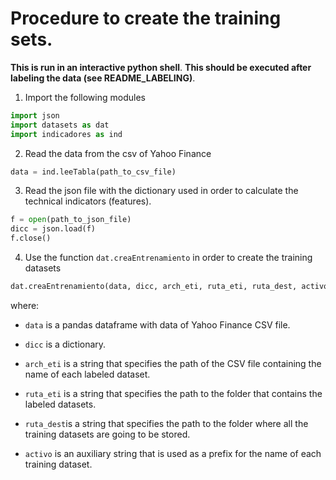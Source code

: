 # Procedure to create the training sets.

**This is run in an interactive python shell**.
**This should be executed after labeling the data (see README_LABELING)**.

1. Import the following modules

```python
import json
import datasets as dat
import indicadores as ind
```

2. Read the data from the csv of Yahoo Finance

```python
data = ind.leeTabla(path_to_csv_file)
```

3. Read the json file with the dictionary used in order to calculate the technical indicators (features).

```python
f = open(path_to_json_file)
dicc = json.load(f)
f.close()
```

4. Use the function ```dat.creaEntrenamiento``` in order to create the training datasets

```python
dat.creaEntrenamiento(data, dicc, arch_eti, ruta_eti, ruta_dest, activo)
```
where:

* ```data``` is a pandas dataframe with data of Yahoo Finance CSV file.

* ```dicc``` is a dictionary.

* ```arch_eti``` is a string that specifies the path of the CSV file containing the name of each labeled dataset.

* ```ruta_eti``` is a string that specifies the path to the folder that contains the labeled datasets.

* ```ruta_dest```is a string that specifies the path to the folder where all the training datasets are going to be stored.

* ```activo``` is an auxiliary string that is used as a prefix for the name of each training dataset.
